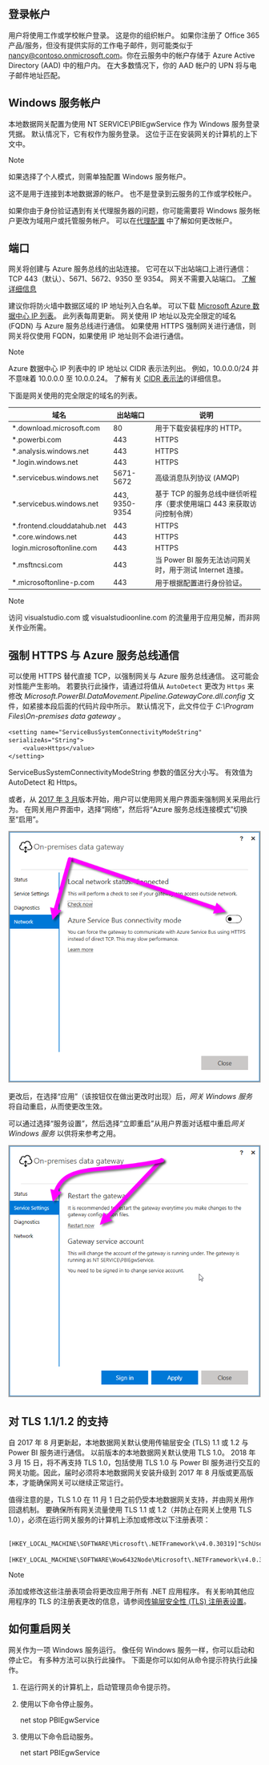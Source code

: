 ## <a name="sign-in-account"></a>登录帐户
用户将使用工作或学校帐户登录。 这是你的组织帐户。 如果你注册了 Office 365 产品/服务，但没有提供实际的工作电子邮件，则可能类似于 nancy@contoso.onmicrosoft.com。你在云服务中的帐户存储于 Azure Active Directory (AAD) 中的租户内。 在大多数情况下，你的 AAD 帐户的 UPN 将与电子邮件地址匹配。

## <a name="windows-service-account"></a>Windows 服务帐户
本地数据网关配置为使用 NT SERVICE\PBIEgwService 作为 Windows 服务登录凭据。 默认情况下，它有权作为服务登录。 这位于正在安装网关的计算机的上下文中。

> [!NOTE]
> 如果选择了个人模式，则需单独配置 Windows 服务帐户。
> 
> 

这不是用于连接到本地数据源的帐户。  也不是登录到云服务的工作或学校帐户。

如果你由于身份验证遇到有关代理服务器的问题，你可能需要将 Windows 服务帐户更改为域用户或托管服务帐户。 可以在[代理配置](../service-gateway-proxy.md#changing-the-gateway-service-account-to-a-domain-user) 中了解如何更改帐户。

## <a name="ports"></a>端口
网关将创建与 Azure 服务总线的出站连接。 它可在以下出站端口上进行通信：TCP 443（默认）、5671、5672、9350 至 9354。  网关不需要入站端口。 [了解详细信息](https://azure.microsoft.com/documentation/articles/service-bus-fundamentals-hybrid-solutions/)

建议你将防火墙中数据区域的 IP 地址列入白名单。 可以下载 [Microsoft Azure 数据中心 IP 列表](https://www.microsoft.com/download/details.aspx?id=41653)。 此列表每周更新。 网关使用 IP 地址以及完全限定的域名 (FQDN) 与 Azure 服务总线进行通信。 如果使用 HTTPS 强制网关进行通信，则网关将仅使用 FQDN，如果使用 IP 地址则不会进行通信。

> [!NOTE]
> Azure 数据中心 IP 列表中的 IP 地址以 CIDR 表示法列出。 例如，10.0.0.0/24 并不意味着 10.0.0.0 至 10.0.0.24。 了解有关 [CIDR 表示法](http://whatismyipaddress.com/cidr)的详细信息。
> 
> 

下面是网关使用的完全限定的域名的列表。

| 域名 | 出站端口 | 说明 |
| --- | --- | --- |
| *.download.microsoft.com |80 |用于下载安装程序的 HTTP。 |
| *.powerbi.com |443 |HTTPS |
| *.analysis.windows.net |443 |HTTPS |
| *.login.windows.net |443 |HTTPS |
| *.servicebus.windows.net |5671-5672 |高级消息队列协议 (AMQP) |
| *.servicebus.windows.net |443, 9350-9354 |基于 TCP 的服务总线中继侦听程序（要求使用端口 443 来获取访问控制令牌） |
| *.frontend.clouddatahub.net |443 |HTTPS |
| *.core.windows.net |443 |HTTPS |
| login.microsoftonline.com |443 |HTTPS |
| *.msftncsi.com |443 |当 Power BI 服务无法访问网关时，用于测试 Internet 连接。 |
| *.microsoftonline-p.com |443 |用于根据配置进行身份验证。 |

> [!NOTE]
> 访问 visualstudio.com 或 visualstudioonline.com 的流量用于应用见解，而非网关作业所需。
> 
> 

## <a name="forcing-https-communication-with-azure-service-bus"></a>强制 HTTPS 与 Azure 服务总线通信
可以使用 HTTPS 替代直接 TCP，以强制网关与 Azure 服务总线通信。 这可能会对性能产生影响。 若要执行此操作，请通过将值从 `AutoDetect` 更改为 `Https` 来修改 *Microsoft.PowerBI.DataMovement.Pipeline.GatewayCore.dll.config* 文件，如紧接本段后面的代码片段中所示。 默认情况下，此文件位于 *C:\Program Files\On-premises data gateway* 。

```
<setting name="ServiceBusSystemConnectivityModeString" serializeAs="String">
    <value>Https</value>
</setting>
```

ServiceBusSystemConnectivityModeString 参数的值区分大小写。 有效值为 AutoDetect 和 Https。

或者，从 [2017 年 3 月](https://powerbi.microsoft.com/blog/power-bi-gateways-march-update/)版本开始，用户可以使用网关用户界面来强制网关采用此行为。 在网关用户界面中，选择“网络”，然后将“Azure 服务总线连接模式”切换至“启用”。

![](./media/gateway-onprem-accounts-ports-more/gw-onprem_01.png)

更改后，在选择“应用”（该按钮仅在做出更改时出现）后，*网关 Windows 服务* 将自动重启，从而使更改生效。

可以通过选择“服务设置”，然后选择“立即重启”从用户界面对话框中重启*网关 Windows 服务* 以供将来参考之用。

![](./media/gateway-onprem-accounts-ports-more/gw-onprem_02.png)

## <a name="support-for-tls-1112"></a>对 TLS 1.1/1.2 的支持
自 2017 年 8 月更新起，本地数据网关默认使用传输层安全 (TLS) 1.1 或 1.2 与 Power BI 服务进行通信。 以前版本的本地数据网关默认使用 TLS 1.0。 2018 年 3 月 15 日，将不再支持 TLS 1.0，包括使用 TLS 1.0 与 Power BI 服务进行交互的网关功能。因此，届时必须将本地数据网关安装升级到 2017 年 8 月版或更高版本，才能确保网关可以继续正常运行。

值得注意的是，TLS 1.0 在 11 月 1 日之前仍受本地数据网关支持，并由网关用作回退机制。 要确保所有网关流量使用 TLS 1.1 或 1.2（并防止在网关上使用 TLS 1.0），必须在运行网关服务的计算机上添加或修改以下注册表项：

        [HKEY_LOCAL_MACHINE\SOFTWARE\Microsoft\.NETFramework\v4.0.30319]"SchUseStrongCrypto"=dword:00000001
        [HKEY_LOCAL_MACHINE\SOFTWARE\Wow6432Node\Microsoft\.NETFramework\v4.0.30319]"SchUseStrongCrypto"=dword:00000001

> [!NOTE]
> 添加或修改这些注册表项会将更改应用于所有 .NET 应用程序。 有关影响其他应用程序的 TLS 的注册表更改的信息，请参阅[传输层安全性 (TLS) 注册表设置](https://docs.microsoft.com/windows-server/security/tls/tls-registry-settings)。
> 
> 

## <a name="how-to-restart-the-gateway"></a>如何重启网关
网关作为一项 Windows 服务运行。 像任何 Windows 服务一样，你可以启动和停止它。 有多种方法可以执行此操作。 下面是你可以如何从命令提示符执行此操作。

1. 在运行网关的计算机上，启动管理员命令提示符。
2. 使用以下命令停止服务。
   
   net stop PBIEgwService
3. 使用以下命令启动服务。
   
   net start PBIEgwService

